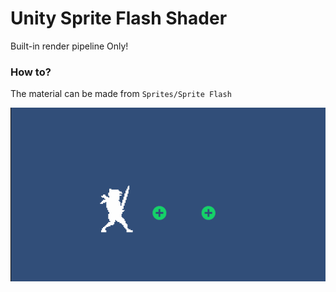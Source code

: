 # Unity Sprite Flash Shader

Built-in render pipeline Only!

### How to?
The material can be made from `Sprites/Sprite Flash`

![Preview](https://github.com/StinkySteak/sprite-flash-shader/blob/docs/Docs/sprite-flash-shader-preview.gif)
